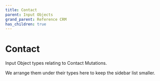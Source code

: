 ```yaml
---
title: Contact
parent: Input Objects
grand_parent: Reference CRM
has_children: true
---
```


# Contact

Input Object types relating to Contact Mutations.

We arrange them under their types here to keep the sidebar list smaller.

